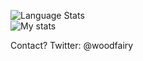 ![Language Stats](https://github-readme-stats.vercel.app/api/top-langs/?username=woodfairy&layout=compact)  
![My stats](https://github-readme-stats.vercel.app/api?username=woodfairy&show_icons=true&layout=compact)

Contact? Twitter: @woodfairy
